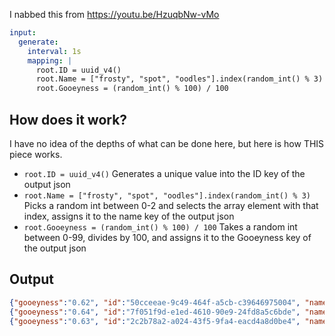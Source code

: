 I nabbed this from https://youtu.be/HzuqbNw-vMo


```yaml
input:
  generate:
    interval: 1s
    mapping: |
      root.ID = uuid_v4()
      root.Name = ["frosty", "spot", "oodles"].index(random_int() % 3)
      root.Gooeyness = (random_int() % 100) / 100
```


## How does it work?

I have no idea of the depths of what can be done here, but here is how THIS piece works.


* `root.ID = uuid_v4()`
  Generates a unique value into the ID key of the output json
* `root.Name = ["frosty", "spot", "oodles"].index(random_int() % 3)`
  Picks a random int between 0-2 and selects the array element with that index, assigns it to the name key of the output json
* `root.Gooeyness = (random_int() % 100) / 100`
  Takes a random int between 0-99, divides by 100, and assigns it to the Gooeyness key of the output json


## Output

```json
{"gooeyness":"0.62", "id":"50cceeae-9c49-464f-a5cb-c39646975004", "name":"oodles"}
{"gooeyness":"0.64", "id":"7f051f9d-e1ed-4610-90e9-24fd8a5c6bde", "name":"frosty"}
{"gooeyness":"0.63", "id":"2c2b78a2-a024-43f5-9fa4-eacd4a8d0be4", "name":"spot"}
```
